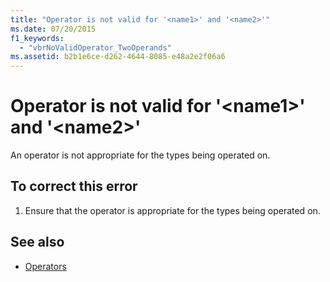 ```yaml
---
title: "Operator is not valid for '<name1>' and '<name2>'"
ms.date: 07/20/2015
f1_keywords: 
  - "vbrNoValidOperator_TwoOperands"
ms.assetid: b2b1e6ce-d262-4644-8085-e48a2e2f06a6
---
```

# Operator is not valid for '\<name1>' and '\<name2>'
An operator is not appropriate for the types being operated on.  
  
## To correct this error  
  
1.  Ensure that the operator is appropriate for the types being operated on.  
  
## See also
- [Operators](../../visual-basic/language-reference/operators/index.md)

